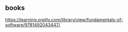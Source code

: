 books 
-------------------

https://learning.oreilly.com/library/view/fundamentals-of-software/9781492043447/